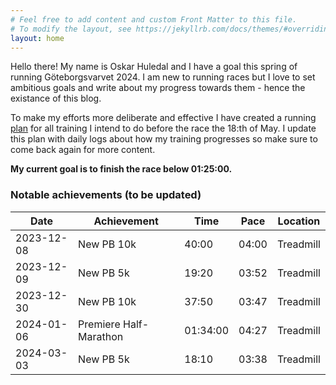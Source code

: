 ```yaml
---
# Feel free to add content and custom Front Matter to this file.
# To modify the layout, see https://jekyllrb.com/docs/themes/#overriding-theme-defaults
layout: home
---
```


Hello there! My name is Oskar Huledal and I have a goal this spring of running Göteborgsvarvet 2024. I am new to running races but I love to set ambitious goals and write about my progress towards them - hence the existance of this blog.

To make my efforts more deliberate and effective I have created a running [plan](/running-plan.markdown) for all training I intend to do before the race the 18:th of May. I update this plan with daily logs about how my training progresses so make sure to come back again for more content.

**My current goal is to finish the race below 01:25:00.**

### Notable achievements (to be updated)

| Date       | Achievement                 | Time       | Pace       | Location   |
|------------|-----------------------------|------------|------------|------------|
| 2023-12-08 | New PB 10k                  | 40:00      | 04:00      | Treadmill  |
| 2023-12-09 | New PB 5k                   | 19:20      | 03:52      | Treadmill  |
| 2023-12-30 | New PB 10k                  | 37:50      | 03:47      | Treadmill  |
| 2024-01-06 | Premiere Half-Marathon      | 01:34:00   | 04:27      | Treadmill  |
| 2024-03-03 | New PB 5k                   | 18:10      | 03:38      | Treadmill  |